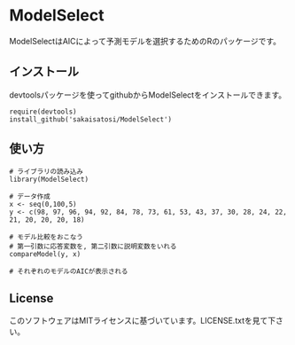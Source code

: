# ModelSelect
ModelSelectはAICによって予測モデルを選択するためのRのパッケージです。

## インストール
devtoolsパッケージを使ってgithubからModelSelectをインストールできます。

```
require(devtools)
install_github('sakaisatosi/ModelSelect')
```

## 使い方


```
# ライブラリの読み込み
library(ModelSelect)

# データ作成
x <- seq(0,100,5)
y <- c(98, 97, 96, 94, 92, 84, 78, 73, 61, 53, 43, 37, 30, 28, 24, 22, 21, 20, 20, 20, 18)

# モデル比較をおこなう
# 第一引数に応答変数を, 第二引数に説明変数をいれる
compareModel(y, x)

# それぞれのモデルのAICが表示される
```

## License
このソフトウェアはMITライセンスに基づいています。LICENSE.txtを見て下さい。
